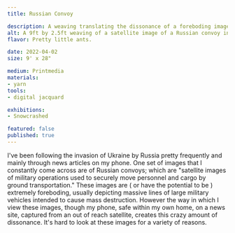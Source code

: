 ```yaml
---
title: Russian Convoy

description: A weaving translating the dissonance of a foreboding image of a Russian convoy invading Ukraine.
alt: A 9ft by 2.5ft weaving of a satellite image of a Russian convoy invading Ukraine.
flavor: Pretty little ants.

date: 2022-04-02
size: 9' x 28"

medium: Printmedia
materials:
- yarn
tools:
- digital jacquard

exhibitions:
- Snowcrashed

featured: false
published: true
---
```

I've been following the invasion of Ukraine by Russia pretty frequently and mainly through news articles on my phone.
One set of images that I constantly come across are of Russian convoys; which are "satellite images of military operations used to securely move personnel and cargo by ground transportation."
These images are ( or have the potential to be ) extremely foreboding, usually depicting massive lines of large military vehicles intended to cause mass destruction.
However the way in which I view these images, though my phone, safe within my own home, on a news site, captured from an out of reach satellite, creates this crazy amount of dissonance.
It's hard to look at these images for a variety of reasons.
